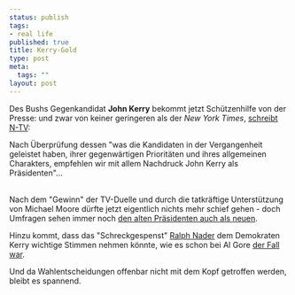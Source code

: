 ```yaml
--- 
status: publish
tags: 
- real life
published: true
title: Kerry-Gold
type: post
meta: 
  tags: ""
layout: post
---
```

<p>Des Bushs Gegenkandidat <b>John Kerry</b> bekommt jetzt Schützenhilfe von der Presse:  und zwar von keiner geringeren als der <i>New York Times</i>, <a target="_BLANK" href="http://www.n-tv.de/5437911.html" title="http://www.n-tv.de/5437911.html" onmouseover="window.status='http://www.n-tv.de/5437911.html';return true;" onmouseout="window.status='';return true;">schreibt N-TV</a>:<br />
<blockquote></blockquote></p>

<p>Nach Überprüfung dessen &quot;was die Kandidaten in der Vergangenheit geleistet haben, ihrer gegenwärtigen Prioritäten und ihres allgemeinen Charakters, empfehlen wir mit allem Nachdruck John Kerry als Präsidenten&quot;...</p>


<br />
Nach dem &quot;Gewinn&quot; der TV-Duelle und durch die tatkräftige Unterstützung von Michael Moore dürfte jetzt eigentlich nichts mehr schief gehen - doch Umfragen sehen immer noch <a target="_BLANK" href="http://www.spiegel.de/politik/ausland/0,1518,323602,00.html" title="http://www.spiegel.de/politik/ausland/0,1518,323602,00.html" onmouseover="window.status='http://www.spiegel.de/politik/ausland/0,1518,323602,00.html';return true;" onmouseout="window.status='';return true;">den alten Präsidenten auch als neuen</a>.<p>Hinzu kommt, dass das &quot;Schreckgespenst&quot; <a target="_BLANK" href="http://www.votenader.org/" title="http://www.votenader.org/" onmouseover="window.status='http://www.votenader.org/';return true;" onmouseout="window.status='';return true;">Ralph Nader</a> dem Demokraten Kerry wichtige Stimmen nehmen könnte, wie es schon bei Al Gore <a target="_BLANK" href="http://www.usatoday.com/news/opinion/e2308.htm" title="http://www.usatoday.com/news/opinion/e2308.htm" onmouseover="window.status='http://www.usatoday.com/news/opinion/e2308.htm';return true;" onmouseout="window.status='';return true;">der Fall war</a>.</p>

<p>Und da Wahlentscheidungen offenbar nicht mit dem Kopf getroffen werden, bleibt es spannend.</p>
